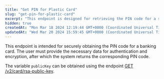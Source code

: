 ```yaml
---
title: "Get PIN for Plastic Card"
slug: "get-pin-for-plastic-card"
excerpt: "This endpoint is designed for retrieving the PIN code for a specific plastic card."
hidden: true
createdAt: "Mon Mar 18 2024 12:19:44 GMT+0000 (Coordinated Universal Time)"
updatedAt: "Wed Mar 20 2024 15:59:45 GMT+0000 (Coordinated Universal Time)"
---
```

This endpoint is intended for securely obtaining the PIN code for a banking card. The user must provide the necessary data for authentication and encryption, after which the system returns the corresponding PIN code.

The variable `publicKey` can be obtained using the endpoint [GET /v2/card/rsa-public-key](https://vault-bxou.readme.io/reference/get-rsa-key).
